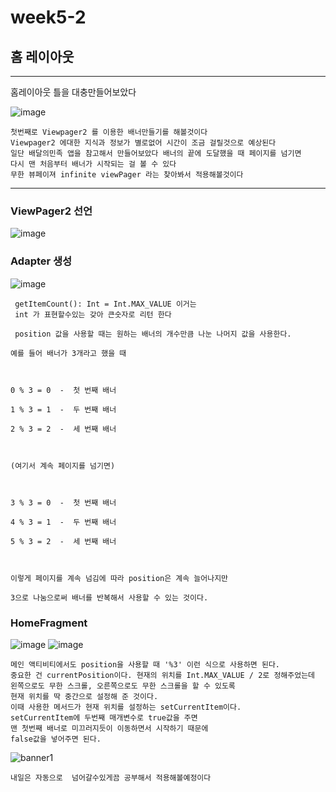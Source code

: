 # week5-2

## 홈 레이아웃
----------------------------

홈레이아웃 틀을 대충만들어보았다 

![image](https://user-images.githubusercontent.com/97229292/163199878-b9172686-76a0-48a2-afd5-967659184376.png)

```
첫번째로 Viewpager2 를 이용한 배너만들기를 해볼것이다
Viewpager2 에대한 지식과 정보가 별로없어 시간이 조금 걸릴것으로 예상된다
일단 배달의민족 앱을 참고해서 만들어보았다 배너의 끝에 도달했을 때 페이지를 넘기면
다시 맨 처음부터 배너가 시작되는 걸 볼 수 있다
무한 뷰페이져 infinite viewPager 라는 찾아봐서 적용해볼것이다
```

------------------------------

### ViewPager2 선언
![image](https://user-images.githubusercontent.com/97229292/163200843-1193ef88-1538-4a0c-802d-30e2478f3537.png)


### Adapter 생성
![image](https://user-images.githubusercontent.com/97229292/163200937-d1592767-fca1-4384-b9e5-3456f70b6d3d.png)
```
 getItemCount(): Int = Int.MAX_VALUE 이거는 
 int 가 표현할수있는 갖아 큰숫자로 리턴 한다
 
 position 값을 사용할 때는 원하는 배너의 개수만큼 나눈 나머지 값을 사용한다.

예를 들어 배너가 3개라고 했을 때

 

0 % 3 = 0  -  첫 번째 배너

1 % 3 = 1  -  두 번째 배너

2 % 3 = 2  -  세 번째 배너

 

(여기서 계속 페이지를 넘기면)

 

3 % 3 = 0  -  첫 번째 배너

4 % 3 = 1  -  두 번째 배너

5 % 3 = 2  -  세 번째 배너

 

이렇게 페이지를 계속 넘김에 따라 position은 계속 늘어나지만

3으로 나눔으로써 배너를 반복해서 사용할 수 있는 것이다.
```
### HomeFragment
![image](https://user-images.githubusercontent.com/97229292/163201092-b7f2153d-f54a-407e-a134-e68ddc23c82f.png)
![image](https://user-images.githubusercontent.com/97229292/163201015-a3351f45-41aa-467e-8cdc-4a6eca7034e2.png)
```
메인 액티비티에서도 position을 사용할 때 '%3' 이런 식으로 사용하면 된다.
중요한 건 currentPosition이다. 현재의 위치를 Int.MAX_VALUE / 2로 정해주었는데
왼쪽으로도 무한 스크롤, 오른쪽으로도 무한 스크롤을 할 수 있도록
현재 위치를 딱 중간으로 설정해 준 것이다.
이때 사용한 메서드가 현재 위치를 설정하는 setCurrentItem이다.
setCurrentItem에 두번째 매개변수로 true값을 주면
맨 첫번째 배너로 미끄러지듯이 이동하면서 시작하기 때문에
false값을 넣어주면 된다.
```
![banner1](https://user-images.githubusercontent.com/97229292/163202728-ac2ddcd6-a3a4-4c64-827a-f00e19446ff1.gif)

```
내일은 자동으로  넘어갈수있게끔 공부해서 적용해볼예정이다
```

